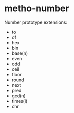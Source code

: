 # metho-number
Number prototype extensions:

* to
* of
* hex
* bin
* base(n)
* even
* odd
* ceil
* floor
* round
* next
* pred
* gcd(n)
* times(i)
* chr